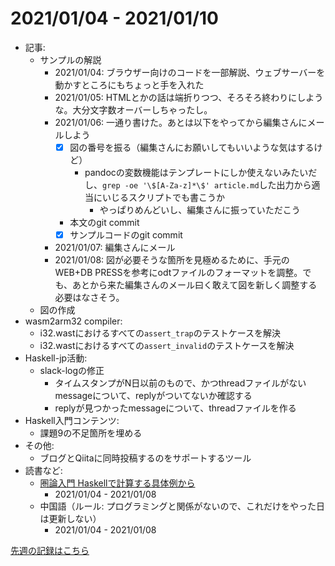 # 2021/01/04 - 2021/01/10

- 記事:
    - サンプルの解説
        - 2021/01/04: ブラウザー向けのコードを一部解説、ウェブサーバーを動かすところにもちょっと手を入れた
        - 2021/01/05: HTMLとかの話は端折りつつ、そろそろ終わりにしような。大分文字数オーバーしちゃったし。
        - 2021/01/06: 一通り書けた。あとは以下をやってから編集さんにメールしよう
            - [x] 図の番号を振る（編集さんにお願いしてもいいような気はするけど）
                - pandocの変数機能はテンプレートにしか使えないみたいだし、`grep -oe '\$[A-Za-z]*\$' article.md`した出力から適当にいじるスクリプトでも書こうか
                    - やっぱりめんどいし、編集さんに振っていただこう
            - 本文のgit commit
            - [x] サンプルコードのgit commit
        - 2021/01/07: 編集さんにメール
        - 2021/01/08: 図が必要そうな箇所を見極めるために、手元のWEB+DB PRESSを参考にodtファイルのフォーマットを調整。でも、あとから来た編集さんのメール曰く敢えて図を新しく調整する必要はなさそう。
    - 図の作成
- wasm2arm32 compiler:
    - i32.wastにおけるすべての`assert_trap`のテストケースを解決
    - i32.wastにおけるすべての`assert_invalid`のテストケースを解決
- Haskell-jp活動:
    - slack-logの修正
        - タイムスタンプがN日以前のもので、かつthreadファイルがないmessageについて、replyがついてないか確認する
        - replyが見つかったmessageについて、threadファイルを作る
- Haskell入門コンテンツ:
    - 課題9の不足箇所を埋める
- その他:
    - ブログとQiitaに同時投稿するのをサポートするツール
- 読書など:
    - [圏論入門 Haskellで計算する具体例から](https://www.nippyo.co.jp/shop/book/8340.html)
        - 2021/01/04 - 2021/01/08
    - 中国語（ルール: プログラミングと関係がないので、これだけをやった日は更新しない）
        - 2021/01/04 - 2021/01/08

[先週の記録はこちら](https://github.com/igrep/daily-commits/blob/de336d4505015a807bdde0b6640f38d19755e852/yesterday.md)
